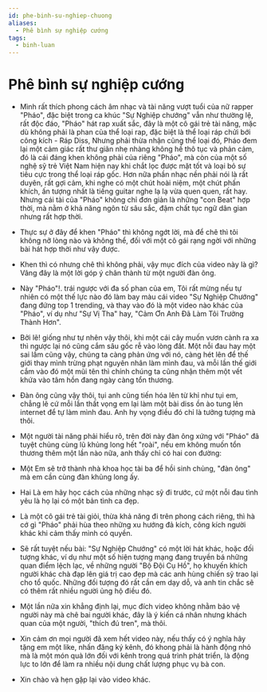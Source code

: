 ```yaml
---
id: phe-binh-su-nghiep-chuong
aliases:
  - Phê bình sự nghiệp cướng
tags:
  - binh-luan
---
```


# Phê bình sự nghiệp cướng


- Mình rất thích phong cách âm nhạc và tài năng vượt tuổi của nữ rapper "Pháo", đặc biệt trong ca khúc "Sự Nghiệp chướng" vẫn như thường lệ, rất độc đáo, "Pháo" hát rap xuất sắc, đây là một cô gái trẻ tài năng, mặc dù không phải là phan của thể loại rap, đặc biệt là thể loại ráp chửi bới công kích - Ráp Diss, Nhưng phải thừa nhận cũng thể loại đó, Pháo đem lại một cảm giác rất thư giãn nhẹ nhàng không hề thô tục và phản cảm, đó là cái đáng khen không phải của riêng "Pháo", mà còn của một số nghệ sỹ trẻ Việt Nam hiện nay khi chắt lọc được mặt tốt và loại bỏ sự tiêu cực trong thể loại ráp gốc. Hơn nữa phần nhạc nền phải nói là rất duyên, rất gợi cảm, khi nghe có một chút hoài niệm, một chút phấn khích, ấn tượng nhất là tiếng guitar nghe lạ lạ vừa quen quen, rất hay. Nhưng cái tài của "Pháo" không chỉ đơn giản là những "con Beat" hợp thời, mà nằm ở khả năng ngôn từ sâu sắc, đậm chất tục ngữ dân gian nhưng rất hợp thời.

- Thực sự ở đây để khen "Pháo" thì không ngớt lời, mà để chê thì tôi không nỡ lòng nào và không thể, đối với một cô gái rạng ngời với những bài hát hợp thời như vậy được. 

- Khen thì có nhưng chê thì không phải, vậy mục đích của video này là gì? Vâng đây là một lời góp ý chân thành từ một người đàn ông.

- Này "Pháo"!. trái ngược với đa số phan của em, Tôi rất mừng nếu tự nhiên có một thế lực nào đó làm bay màu cái video "Sự Nghiệp Chướng" đang đứng top 1 trending, và thay vào đó là một video nào khác của "Pháo", ví dụ như "Sự Vị Tha" hay, "Cảm Ơn Anh Đã Làm Tôi Trưởng Thành Hơn".

- Bởi lẽ! giống như tự nhên vậy thôi, khi một cái cây muốn vươn cành ra xa thì ngược lại nó cũng cắm sâu gốc rễ vào lòng đất. Một nỗi đau hay một sai lầm cũng vậy, chúng ta càng phản ứng với nó, càng hét lên để thế giới thay mình trừng phạt nguyên nhân làm mình đau, và mỗi lần thế giới cắm vào đó một mũi tên thì chính chúng ta cũng nhận thêm một vết khứa vào tâm hồn đang ngày càng tổn thương.

- Đàn ông cũng vậy thôi, tụi anh cũng tiến hóa lên từ khỉ như tụi em, chẳng lẽ cứ mỗi lần thất vọng em lại làm một bài diss ồn ào tung lên internet để tự làm mình đau. Anh hy vọng điều đó chỉ là tưởng tượng mà thôi.

- Một người tài năng phải hiểu rõ, trên đời này đàn ông xứng với "Pháo" đã tuyệt chủng cùng lũ khủng long hết "roài", nếu em không muốn tổn thương thêm một lần nào nữa, anh thấy chỉ có hai con đường: 

- Một Em sẽ trở thành nhà khoa học tài ba để hồi sinh chủng, "đàn ông" mà em cần cùng đàn khủng long ấy.

- Hai Là em hãy học cách của những nhạc sỹ đi trước, cứ một nỗi đau tình yêu là họ lại có một bản tình ca đẹp. 

- Là một cô gái trẻ tài giỏi, thừa khả năng đi trên phong cách riêng, thì hà cớ gì "Pháo" phải hùa theo những xu hướng đả kích, công kích người khác khi cảm thấy mình có quyền.

- Sẽ rất tuyệt nếu bài: "Sự Nghiệp Chướng" có một lời hát khác, hoặc đối tượng khác, ví dụ như một số hiện tượng mạng đang truyền bá những quan điểm lệch lạc, về những người "Bộ Đội Cụ Hồ", họ khuyến khích người khác chà đạp lên giá trị cao đẹp mà các anh hùng chiến sỹ trao lại cho tổ quốc. Những đối tượng đó rất cần em dạy dỗ, và anh tin chắc sẽ có thêm rất nhiều người ủng hộ điều đó.

- Một lần nữa xin khẳng định lại, mục đích video không nhằm bảo vệ người này mà chê bai người khác, đây là ý kiến cá nhân nhưng khách quan của một người, "thích đú tren", mà thôi.

- Xin cảm ơn mọi người đã xem hết video này, nếu thấy có ý nghĩa hãy tặng em một like, nhấn đăng ký kênh, đó khong phải là hành động nhỏ mà là một món quà lớn đối với kênh trong quá trình phát triển, là động lực to lớn để làm ra nhiều nội dung chất lượng phục vụ bà con.

- Xin chào và hẹn gặp lại vào video khác.







